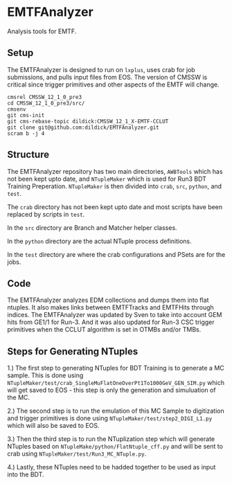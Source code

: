# EMTFAnalyzer
Analysis tools for EMTF. 

## Setup
The EMTFAnalyzer is designed to run on `lxplus`, uses crab for job submissions, and pulls input files from EOS. The version of CMSSW is critical since trigger primitives and other aspects of the EMTF will change. 
```
cmsrel CMSSW_12_1_0_pre3
cd CMSSW_12_1_0_pre3/src/
cmsenv
git cms-init
git cms-rebase-topic dildick:CMSSW_12_1_X-EMTF-CCLUT
git clone git@github.com:dildick/EMTFAnalyzer.git
scram b -j 4
```

## Structure
The EMTFAnalyzer repository has two main directories, `AWBTools` which has not been kept upto date, and `NTupleMaker` which is used for Run3 BDT Training Preperation. `NTupleMaker` is then divided into `crab`, `src`, `python`, and `test`.

The `crab` directory has not been kept upto date and most scripts have been replaced by scripts in `test`. 

In the `src` directory are Branch and Matcher helper classes. 

In the `python` directory are the actual NTuple process definitions. 

In the `test` directory are where the crab configurations and PSets are for the jobs.

## Code
The EMTFAnalyzer analyzes EDM collections and dumps them into flat ntuples. It also makes links between EMTFTracks and EMTFHits through indices. The EMTFAnalyzer was updated by Sven to take into account GEM hits from GE1/1 for Run-3. And it was also updated for Run-3 CSC trigger primitives when the CCLUT algorithm is set in OTMBs and/or TMBs.

## Steps for Generating NTuples
1.) The first step to generating NTuples for BDT Training is to generate a MC sample. This is done using `NTupleMaker/test/crab_SingleMuFlatOneOverPt1To1000GeV_GEN_SIM.py` which will get saved to EOS - this step is only the generation and simuluation of the MC. 

2.) The second step is to run the emulation of this MC Sample to digitization and trigger primitives is done using `NTupleMaker/test/step2_DIGI_L1.py` which will also be saved to EOS.

3.) Then the third step is to run the NTuplization step which will generate NTuples based on `NTupleMake/python/FlatNtuple_cff.py` and will be sent to crab using `NTupleMaker/test/Run3_MC_NTuple.py`.

4.) Lastly, these NTuples need to be hadded together to be used as input into the BDT. 
